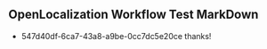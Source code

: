 ## OpenLocalization Workflow Test MarkDown
* 547d40df-6ca7-43a8-a9be-0cc7dc5e20ce 
thanks!<!--HONumber=Mar16_HO2-->
